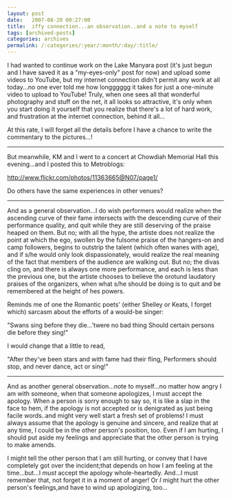 ```yaml
---
layout: post
date:	2007-08-20 00:27:00
title:  iffy connection...an observation..and a note to myself
tags: [archived-posts]
categories: archives
permalink: /:categories/:year/:month/:day/:title/
---
```

I had wanted to continue work on the Lake Manyara post (it's  just begun and I have saved it as a "my-eyes-only" post for now) and upload some videos to YouTube, but my internet connection didn't permit any work at all today...no one ever told me how longggggg it takes for just a one-minute video to upload to YouTube! Truly, when one sees all that wonderful photography and stuff on the net, it all looks so attractive, it's only when  you start doing it yourself that you realize that there's a lot of hard work, and frustration at the internet connection, behind it all...

At this rate, I will forget all the details before I have a chance to write the commentary to the pictures...! 


********

But meanwhile, KM and I went to a concert at Chowdiah Memorial Hall this evening...and I posted this to Metroblogs:


http://www.flickr.com/photos/11363665@N07/page1/

Do others have the same experiences in other venues?



********

And as a general observation...I do wish performers would realize when the ascending curve of their fame intersects with the descending curve of their performance quality, and quit while they are still deserving of the praise heaped on them. But no; with all the hype, the artiste does not realize the point at which the ego, swollen by the fulsome praise of the hangers-on and camp followers, begins to outstrip the talent (which often wanes with age), and if s/he would only look dispassionately, would realize the real meaning of the fact that members of the audience are walking out. But no; the divas cling on, and there is always one more performance, and each is less than the previous one, but the artiste chooses to believe the orotund laudatory praises of the organizers, when what s/he should be doing is to quit and be remembered at the height of hes powers.

Reminds me of one the Romantic poets' (either Shelley or Keats, I forget which) sarcasm about the efforts of a would-be singer:

"Swans sing before they die...'twere no bad thing
Should certain persons die before they sing!"

I would change that a little to read,

"After they've been stars and with fame had their fling,
Performers should stop, and never dance, act or sing!"



******


And as another general observation...note to myself...no matter how angry I am with someone, when that someone apologizes, I must accept the apology. When a person is sorry enough to say so, it is like a slap in the face to hem, if the apology is not accepted or is denigrated as just being facile words..and might very well start a fresh set of problems!  I must always assume  that the apology is genuine and sincere, and realize that at any time, I could be in the other person's position, too. Even if I am hurting, I should put aside my feelings and appreciate that the other person is trying to make amends.

I might tell  the other person  that I am still hurting, or convey that I have completely got over the incident;that depends on how I am feeling at the time...but...I *must* accept the apology whole-heartedly. And...I must remember that, not forget it in a moment of anger! Or *I* might hurt the other person's feelings,and have to wind up apologizing, too...
